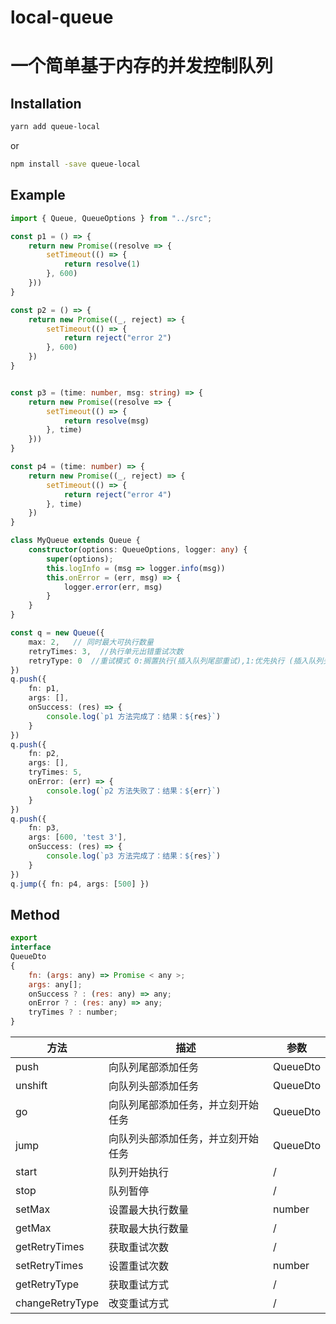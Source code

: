 # local-queue

# 一个简单基于内存的并发控制队列

## Installation

```bash
yarn add queue-local
```

or

```bash
npm install -save queue-local
```

## Example

```typescript
import { Queue, QueueOptions } from "../src";

const p1 = () => {
    return new Promise((resolve => {
        setTimeout(() => {
            return resolve(1)
        }, 600)
    }))
}

const p2 = () => {
    return new Promise((_, reject) => {
        setTimeout(() => {
            return reject("error 2")
        }, 600)
    })
}


const p3 = (time: number, msg: string) => {
    return new Promise((resolve => {
        setTimeout(() => {
            return resolve(msg)
        }, time)
    }))
}

const p4 = (time: number) => {
    return new Promise((_, reject) => {
        setTimeout(() => {
            return reject("error 4")
        }, time)
    })
}

class MyQueue extends Queue {
    constructor(options: QueueOptions, logger: any) {
        super(options);
        this.logInfo = (msg => logger.info(msg))
        this.onError = (err, msg) => {
            logger.error(err, msg)
        }
    }
}

const q = new Queue({
    max: 2,   // 同时最大可执行数量
    retryTimes: 3,  //执行单元出错重试次数
    retryType: 0  //重试模式 0:搁置执行(插入队列尾部重试),1:优先执行 (插入队列头部重试)
})
q.push({
    fn: p1,
    args: [],
    onSuccess: (res) => {
        console.log(`p1 方法完成了：结果：${res}`)
    }
})
q.push({
    fn: p2,
    args: [],
    tryTimes: 5,
    onError: (err) => {
        console.log(`p2 方法失败了：结果：${err}`)
    }
})
q.push({
    fn: p3,
    args: [600, 'test 3'],
    onSuccess: (res) => {
        console.log(`p3 方法完成了：结果：${res}`)
    }
})
q.jump({ fn: p4, args: [500] })
```

## Method

```javascript
export
interface
QueueDto
{
    fn: (args: any) => Promise < any >;
    args: any[];
    onSuccess ? : (res: any) => any;
    onError ? : (res: any) => any;
    tryTimes ? : number;
}
```

| 方法      | 描述                                            | 参数   |
| --------- | ----------------------------------------------- | ------ | 
| push      | 向队列尾部添加任务                    | QueueDto | 
| unshift   |向队列头部添加任务                          | QueueDto | 
| go      | 向队列尾部添加任务，并立刻开始任务                       | QueueDto |
| jump         | 向队列头部添加任务，并立刻开始任务                            | QueueDto | 
| start         | 队列开始执行                                | / | 
| stop    | 队列暂停                           | / | 
| setMax    | 设置最大执行数量                           | number | 
| getMax    | 获取最大执行数量| / | 
| getRetryTimes    | 获取重试次数                           | / | 
| setRetryTimes    | 设置重试次数| number | 
| getRetryType    | 获取重试方式                           | / | 
| changeRetryType    | 改变重试方式| / | 

